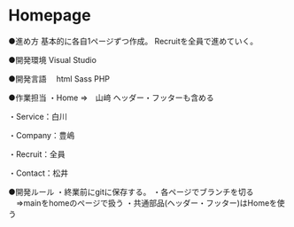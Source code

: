 # Homepage

●進め方
基本的に各自1ページずつ作成。
Recruitを全員で進めていく。

●開発環境
  Visual Studio
  
●開発言語
　html Sass PHP
 

●作業担当
・Home ⇒　山﨑
  ヘッダー・フッターも含める

・Service：白川

・Company：豊嶋

・Recruit：全員

・Contact：松井


●開発ルール
・終業前にgitに保存する。
・各ページでブランチを切る
　⇒mainをhomeのページで扱う
・共通部品(ヘッダー・フッター)はHomeを使う
